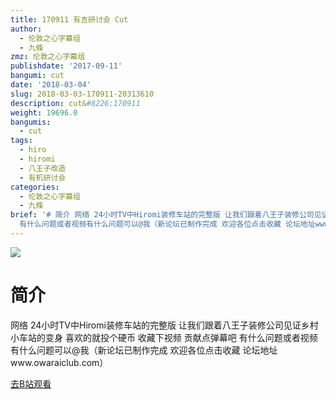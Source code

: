 ```yaml
---
title: 170911 有吉研讨会 Cut
author:
  - 伦敦之心字幕组
  - 九條
zmz: 伦敦之心字幕组
publishdate: '2017-09-11'
bangumi: cut
date: '2018-03-04'
slug: 2018-03-03-170911-20313610
description: cut&#8226;170911
weight: 19696.0
bangumis:
  - cut
tags:
  - hiro
  - hiromi
  - 八王子改造
  - 有机研讨会
categories:
  - 伦敦之心字幕组
  - 九條
brief: '# 简介 网络 24小时TV中Hiromi装修车站的完整版 让我们跟着八王子装修公司见证乡村小车站的变身 喜欢的就投个硬币 收藏下视频 贡献点弹幕吧
  有什么问题或者视频有什么问题可以@我（新论坛已制作完成 欢迎各位点击收藏 论坛地址www.owaraiclub.com）'
---
```

![](https://i.imgur.com/kCLrSuy.png)
# 简介  
网络
24小时TV中Hiromi装修车站的完整版
让我们跟着八王子装修公司见证乡村小车站的变身
喜欢的就投个硬币 收藏下视频 贡献点弹幕吧 有什么问题或者视频有什么问题可以@我（新论坛已制作完成 欢迎各位点击收藏 论坛地址www.owaraiclub.com）  

[去B站观看](https://www.bilibili.com/video/av20313610/)
 
